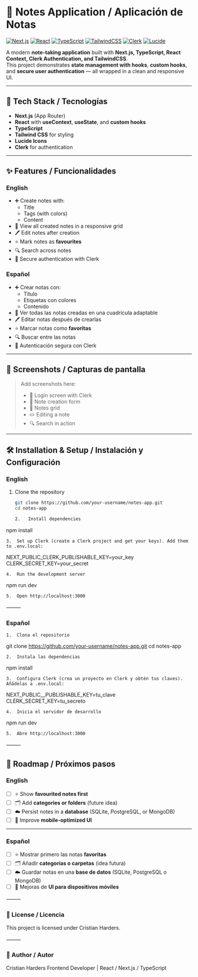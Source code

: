# 📝 Notes Application / Aplicación de Notas

[![Next.js](https://img.shields.io/badge/Next.js-000000?style=for-the-badge&logo=nextdotjs&logoColor=white)](https://nextjs.org/)
[![React](https://img.shields.io/badge/React-20232A?style=for-the-badge&logo=react&logoColor=61DAFB)](https://react.dev/)
[![TypeScript](https://img.shields.io/badge/TypeScript-3178C6?style=for-the-badge&logo=typescript&logoColor=white)](https://www.typescriptlang.org/)
[![TailwindCSS](https://img.shields.io/badge/TailwindCSS-38B2AC?style=for-the-badge&logo=tailwind-css&logoColor=white)](https://tailwindcss.com/)
[![Clerk](https://img.shields.io/badge/Auth-Clerk-blueviolet?style=for-the-badge&logo=clerk&logoColor=white)](https://clerk.com/)
[![Lucide](https://img.shields.io/badge/Icons-LuCide-000000?style=for-the-badge&logo=lucide&logoColor=white)](https://lucide.dev/)

A modern **note-taking application** built with **Next.js, TypeScript, React Context, Clerk Authentication, and TailwindCSS**.  
This project demonstrates **state management with hooks**, **custom hooks**, and **secure user authentication** — all wrapped in a clean and responsive UI.

---

## 🚀 Tech Stack / Tecnologías

- **Next.js** (App Router)
- **React** with **useContext**, **useState**, and **custom hooks**
- **TypeScript**
- **Tailwind CSS** for styling
- **Lucide Icons**
- **Clerk** for authentication

---

## ✨ Features / Funcionalidades

### English

- ➕ Create notes with:
  - Title
  - Tags (with colors)
  - Content
- 📂 View all created notes in a responsive grid
- 🖊️ Edit notes after creation
- ⭐ Mark notes as **favourites**
- 🔍 Search across notes
- 🔑 Secure authentication with Clerk

### Español

- ➕ Crear notas con:
  - Título
  - Etiquetas con colores
  - Contenido
- 📂 Ver todas las notas creadas en una cuadrícula adaptable
- 🖊️ Editar notas después de crearlas
- ⭐ Marcar notas como **favoritas**
- 🔍 Buscar entre las notas
- 🔑 Autenticación segura con Clerk

---

## 📸 Screenshots / Capturas de pantalla

> Add screenshots here:
>
> - 🔑 Login screen with Clerk
> - 📝 Note creation form
> - 📂 Notes grid
> - ✏️ Editing a note
> - 🔍 Search in action

---

## 🛠️ Installation & Setup / Instalación y Configuración

### English

1. Clone the repository

   ```bash
   git clone https://github.com/your-username/notes-app.git
   cd notes-app

   2.	Install dependencies
   ```

npm install

    3.	Set up Clerk (create a Clerk project and get your keys). Add them to .env.local:

NEXT_PUBLIC_CLERK_PUBLISHABLE_KEY=your_key
CLERK_SECRET_KEY=your_secret

    4.	Run the development server

npm run dev

    5.	Open http://localhost:3000

⸻

### Español

    1.	Clona el repositorio

git clone https://github.com/your-username/notes-app.git
cd notes-app

    2.	Instala las dependencias

npm install

    3.	Configura Clerk (crea un proyecto en Clerk y obtén tus claves). Añádelas a .env.local:

NEXT_PUBLIC\_\_PUBLISHABLE_KEY=tu_clave
CLERK_SECRET_KEY=tu_secreto

    4.	Inicia el servidor de desarrollo

npm run dev

    5.	Abre http://localhost:3000

⸻

## 🧭 Roadmap / Próximos pasos

### English

- [ ] ⭐ Show **favourited notes first**
- [ ] 🗂️ Add **categories or folders** (future idea)
- [ ] ☁️ Persist notes in a **database** (SQLite, PostgreSQL, or MongoDB)
- [ ] 📱 Improve **mobile-optimized UI**

---

### Español

- [ ] ⭐ Mostrar primero las notas **favoritas**
- [ ] 🗂️ Añadir **categorías o carpetas** (idea futura)
- [ ] ☁️ Guardar notas en una **base de datos** (SQLite, PostgreSQL o MongoDB)
- [ ] 📱 Mejoras de **UI para dispositivos móviles**

⸻

### 📄 License / Licencia

This project is licensed under Cristian Harders.

⸻

### 👤 Author / Autor

Cristian Harders
Frontend Developer | React / Next.js / TypeScript
